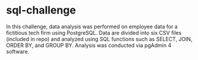 # sql-challenge

In this challenge, data analysis was performed on employee data for a fictitious tech firm using PostgreSQL. Data are divided into six CSV files (included in repo) and analyzed using SQL functions such as SELECT, JOIN, ORDER BY, and GROUP BY. Analysis was conducted via pgAdmin 4 software.
